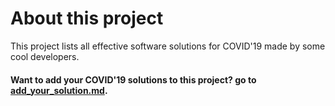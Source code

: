 # About this project

This project lists all effective software solutions for COVID'19 made by some cool developers.

#### Want to add your COVID'19 solutions to this project? go to [add_your_solution.md](add_your_solution.md).
